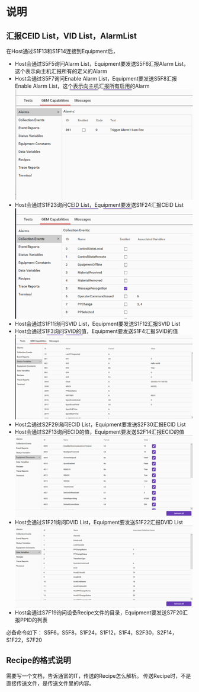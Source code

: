 # 说明

## 汇报CEID List，VID List，AlarmList

在Host通过S1F13和S1F14连接到Equipment后，

- Host会通过S5F5询问Alarm List，Equipment要发送S5F6汇报Alarm List，这个表示向主机汇报所有的定义的Alarm
- Host会通过S5F7询问Enable Alarm List，Equipment要发送S5F8汇报Enable Alarm List，这个表示向主机汇报所有启用的Alarm
![1](./临时/2023-02-17-17-14-35.png)
- Host会通过S1F23询问CEID List，Equipment要发送S1F24汇报CEID List
![2](./临时/2023-02-17-17-14-36.png)
- Host会通过S1F11询问SVID List，Equipment要发送S1F12汇报SVID List
- Host会通过S1F3询问SVID的值，Equipment要发送S1F4汇报SVID的值
![3](./临时/2023-02-17-17-19-54.png)
- Host会通过S2F29询问ECID List，Equipment要发送S2F30汇报ECID List
- Host会通过S2F13询问ECID的值，Equipment要发送S2F14汇报ECID的值
![4](./临时/2023-02-17-17-25-01.png)
- Host会通过S1F21询问DVID List，Equipment要发送S1F22汇报DVID List
![5](./临时/2023-02-17-17-30-51.png)
- Host会通过S7F19询问设备Recipe文件的目录，Equipment要发送S7F20汇报PPID的列表

必备命令如下：
S5F6，S5F8，S1F24，S1F12，S1F4，S2F30，S2F14，S1F22，S7F20

## Recipe的格式说明

需要写一个文档，告诉通富的IT，传送的Recipe怎么解析。
传送Recipe时，不是直接传送文件，是传送文件里的内容。
